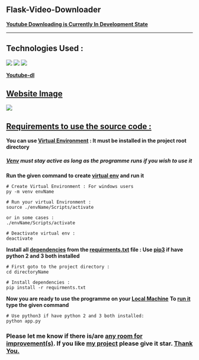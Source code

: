 ## Flask-Video-Downloader

**[Youtube Downloading is Currently In Development State]()**

<hr>

## Technologies Used :

<img src="https://img.shields.io/badge/python-%233776AB.svg?&style=for-the-badge&logo=python&logoColor=white" width="auto">
<img src="https://img.shields.io/badge/flask%20-%23000.svg?&style=for-the-badge&logo=flask&logoColor=white" width="auto">
<img src="https://img.shields.io/badge/bootstrap%20-%23563D7C.svg?&style=for-the-badge&logo=bootstrap&logoColor=white" width="auto">

**[Youtube-dl]()**

## [Website Image]()

<img src="./static/readme/fullScreen.png.png" height="auto" width="auto">

## [Requirements to use the source code :]()

**You can use [Virtual Environment]() : It must be installed in the project root directory**

##### [Venv]() must stay active as long as the programme runs if you wish to use it

**Run the given command to create [virtual env]() and run it**

```
# Create Virtual Environment : For windows users
py -m venv envName

# Run your virtual Environment :
source ./envName/Scripts/activate

or in some cases :
./envName/Scripts/activate

# Deactivate virtual env :
deactivate

```

**Install all [dependencies]() from the [requirments.txt](requirements.txt) file : Use [pip3]() if have python 2 and 3 both installed**

```
# First goto to the project directory :
cd directoryName

# Install dependencies :
pip install -r requirments.txt

```

**Now you are ready to use the programme on your [Local Machine]()**
**To [run it]() type the given command**

```
# Use python3 if have python 2 and 3 both installed:
python app.py

```

### Please let me know if there is/are [any room for improvement(s)](). If you like [my project]() please give it star. [Thank You.]()
